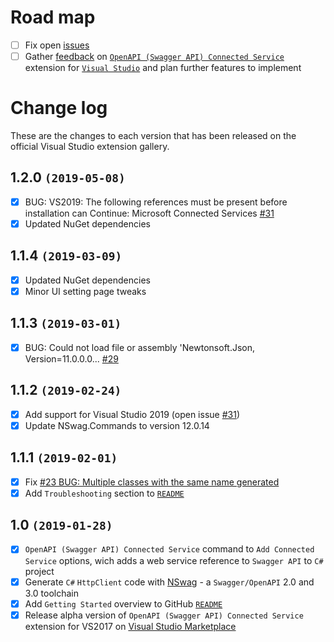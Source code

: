# Road map

- [ ] Fix open [issues](https://github.com/dmitry-pavlov/openapi-connected-service/issues/)
- [ ] Gather [feedback](https://github.com/dmitry-pavlov/openapi-connected-service/issues/new) on [`OpenAPI (Swagger API) Connected Service`](https://marketplace.visualstudio.com/items?itemName=dmitry-pavlov.OpenAPIConnectedService) extension for [`Visual Studio`](https://visualstudio.microsoft.com/vs/) and plan further features to implement

# Change log

These are the changes to each version that has been released on the official Visual Studio extension gallery.

## 1.2.0 `(2019-05-08)`

- [x] BUG: VS2019: The following references must be present before installation can Continue: Microsoft Connected Services [#31](https://github.com/dmitry-pavlov/openapi-connected-service/issues/31)
- [x] Updated NuGet dependencies

## 1.1.4 `(2019-03-09)`

- [x] Updated NuGet dependencies
- [x] Minor UI setting page tweaks

## 1.1.3 `(2019-03-01)`

- [x] BUG: Could not load file or assembly 'Newtonsoft.Json, Version=11.0.0.0... [#29](https://github.com/dmitry-pavlov/openapi-connected-service/issues/29)

## 1.1.2 `(2019-02-24)`

- [x] Add support for Visual Studio 2019 (open issue [#31](https://github.com/dmitry-pavlov/openapi-connected-service/issues/31))
- [x] Update NSwag.Commands to version 12.0.14

## 1.1.1 `(2019-02-01)`

- [x] Fix [#23 BUG: Multiple classes with the same name generated](https://github.com/dmitry-pavlov/openapi-connected-service/issues/23)
- [x] Add `Troubleshooting` section to [`README`](https://github.com/dmitry-pavlov/openapi-connected-service/)

## 1.0 `(2019-01-28)`

- [x] `OpenAPI (Swagger API) Connected Service` command to `Add Connected Service` options, wich adds a web service reference to `Swagger API` to `C#` project
- [x] Generate `C#` `HttpClient` code with [NSwag](https://github.com/RSuter/NSwag) - a `Swagger/OpenAPI` 2.0 and 3.0 toolchain
- [x] Add `Getting Started` overview to GitHub [`README`](https://github.com/dmitry-pavlov/openapi-connected-service/)
- [x] Release alpha version of `OpenAPI (Swagger API) Connected Service` extension for VS2017 on [Visual Studio Marketplace](https://marketplace.visualstudio.com/) 
